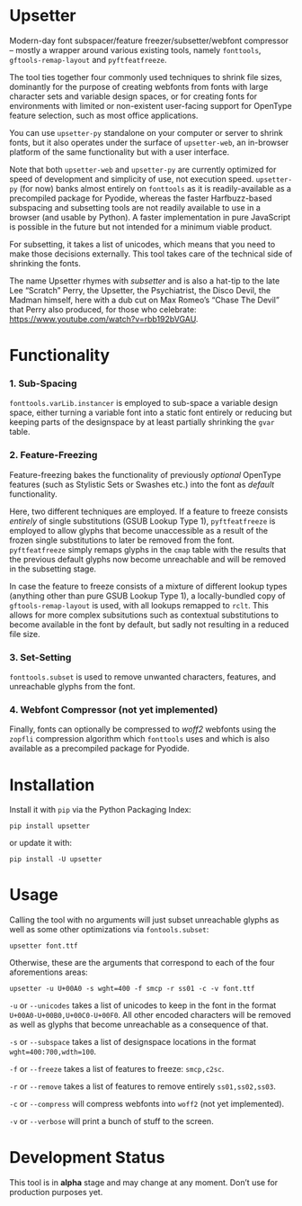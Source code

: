 # Upsetter

Modern-day font subspacer/feature freezer/subsetter/webfont compressor – mostly a wrapper around various existing tools, namely `fonttools`, `gftools-remap-layout` and `pyftfeatfreeze`.

The tool ties together four commonly used techniques to shrink file sizes, dominantly for the purpose of creating webfonts from fonts with large character sets and variable design spaces, or for creating fonts for environments with limited or non-existent user-facing support for OpenType feature selection, such as most office applications.

You can use `upsetter-py` standalone on your computer or server to shrink fonts, but it also operates under the surface of `upsetter-web`, an in-browser platform of the same functionality but with a user interface.

Note that both `upsetter-web` and `upsetter-py` are currently optimized for speed of development and simplicity of use, not execution speed. `upsetter-py` (for now) banks almost entirely on `fonttools` as it is readily-available as a precompiled package for Pyodide, whereas the faster Harfbuzz-based subspacing and subsetting tools are not readily available to use in a browser (and usable by Python). A faster implementation in pure JavaScript is possible in the future but not intended for a minimum viable product.

For subsetting, it takes a list of unicodes, which means that you need to make those decisions externally. This tool takes care of the technical side of shrinking the fonts.

The name Upsetter rhymes with _subsetter_ and is also a hat-tip to the late Lee “Scratch” Perry, the Upsetter, the Psychiatrist, the Disco Devil, the Madman himself, here with a dub cut on Max Romeo’s “Chase The Devil” that Perry also produced, for those who celebrate: https://www.youtube.com/watch?v=rbb192bVGAU.

# Functionality

### 1. Sub-Spacing

`fonttools.varLib.instancer` is employed to sub-space a variable design space, either turning a variable font into a static font entirely or reducing but keeping parts of the designspace by at least partially shrinking the `gvar` table.

### 2. Feature-Freezing

Feature-freezing bakes the functionality of previously _optional_ OpenType features (such as Stylistic Sets or Swashes etc.) into the font as _default_ functionality.

Here, two different techniques are employed. If a feature to freeze consists _entirely_ of single substitutions (GSUB Lookup Type 1), `pyftfeatfreeze` is employed to allow glyphs that become unaccessible as a result of the frozen single substitutions to later be removed from the font. `pyftfeatfreeze` simply remaps glyphs in the `cmap` table with the results that the previous default glyphs now become unreachable and will be removed in the subsetting stage.

In case the feature to freeze consists of a mixture of different lookup types (anything other than pure GSUB Lookup Type 1), a locally-bundled copy of `gftools-remap-layout` is used, with all lookups remapped to `rclt`. This allows for more complex subsitutions such as contextual substitutions to become available in the font by default, but sadly not resulting in a reduced file size.

### 3. Set-Setting

`fonttools.subset` is used to remove unwanted characters, features, and unreachable glyphs from the font.

### 4. Webfont Compressor (not yet implemented)

Finally, fonts can optionally be compressed to _woff2_ webfonts using the `zopfli` compression algorithm which `fonttools` uses and which is also available as a precompiled package for Pyodide.

# Installation

Install it with `pip` via the Python Packaging Index:

```
pip install upsetter
```
or update it with:
```
pip install -U upsetter
```

# Usage

Calling the tool with no arguments will just subset unreachable glyphs as well as some other optimizations via `fontools.subset`:
```
upsetter font.ttf
```

Otherwise, these are the arguments that correspond to each of the four aforementions areas:
```
upsetter -u U+00A0 -s wght=400 -f smcp -r ss01 -c -v font.ttf
```

`-u` or `--unicodes` takes a list of unicodes to keep in the font in the format `U+00A0-U+00B0,U+00C0-U+00F0`. All other encoded characters will be removed as well as glyphs that become unreachable as a consequence of that.

`-s` or `--subspace` takes a list of designspace locations in the format `wght=400:700,wdth=100`.

`-f` or `--freeze` takes a list of features to freeze: `smcp,c2sc`.

`-r` or `--remove` takes a list of features to remove entirely `ss01,ss02,ss03`.

`-c` or `--compress` will compress webfonts into `woff2` (not yet implemented).

`-v` or `--verbose` will print a bunch of stuff to the screen.

# Development Status

This tool is in **alpha** stage and may change at any moment. Don’t use for production purposes yet.